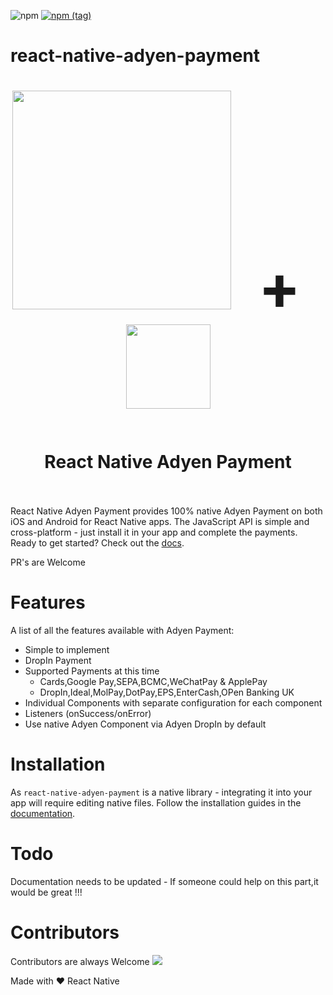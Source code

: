 ![npm](https://img.shields.io/npm/dw/react-native-adyen-payment.svg)
[![npm (tag)](https://img.shields.io/npm/v/react-native-adyen-payment/latest.svg)](https://github.com/mkharibalaji/react-native-adyen-payment/tree/master)


# react-native-adyen-payment

<h1 align="center" style="vertical-align:middle;">
  <img src="https://mkharibalaji.github.io/react-native-adyen-payment/adyen-logo-green.png" width="350" />
  <span style="display:inline-block; width: 30px;"></span>
  <span style="font-size:100px;">+</span>
  <span style="display:inline-block; width: 30px;"></span>
  <img src="https://mkharibalaji.github.io/react-native-adyen-payment/rn_logo.png" height="135"/><br>
  <br><br>
  React Native Adyen Payment
  <br><br>
</h1>

React Native Adyen Payment provides 100% native Adyen Payment on both iOS and Android for React Native apps. The JavaScript API is simple and cross-platform - just install it in your app and complete the payments. Ready to get started? Check out the [docs](https://mkharibalaji.github.io/react-native-adyen-payment/#/INSTALLATION).

 PR's are Welcome

# Features

A list of all the features available with Adyen Payment:
- Simple to implement
- DropIn Payment
- Supported Payments at this time
  - Cards,Google Pay,SEPA,BCMC,WeChatPay & ApplePay
  - DropIn,Ideal,MolPay,DotPay,EPS,EnterCash,OPen Banking UK
- Individual Components with separate configuration for each component
- Listeners (onSuccess/onError)
- Use native Adyen Component via Adyen DropIn by default

# Installation
As `react-native-adyen-payment` is a native library - integrating it into your app will require editing native files. Follow the installation guides in the [documentation](https://mkharibalaji.github.io/react-native-adyen-payment/#/INSTALLATION).

# Todo
Documentation needs to be updated - If someone could help on this part,it would be great !!!

# Contributors
Contributors are always Welcome
<a href="https://github.com/mkharibalaji/react-native-adyen-payment/graphs/contributors">
  <img src="https://contrib.rocks/image?repo=mkharibalaji/react-native-adyen-payment" />
</a>

Made with :heart: React Native
